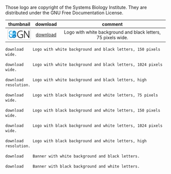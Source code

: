 Those logo are copyright of the Systems Biology Institute. They are distributed under the GNU Free Documentation License.


|thumbnail | download | comment |
|:--------:|:--------:|:-------:|
|![SBGN white 75px](/LogoWhiteBackBlackLetters-75.png) |	[download](https://raw.githubusercontent.com/sbgn/logos/master/LogoWhiteBackBlackLetters-75.png) | Logo with white background and black letters, 75 pixels wide. |

	download 	Logo with white background and black letters, 150 pixels wide.

	download 	Logo with white background and black letters, 1024 pixels wide.

	download 	Logo with white background and black letters, high resolution.

	download 	Logo with black background and white letters, 75 pixels wide.

	download 	Logo with black background and white letters, 150 pixels wide.

	download 	Logo with black background and white letters, 1024 pixels wide.

	download 	Logo with black background and white letters, high resolution.

	download 	Banner with white background and black letters.

	download 	Banner with black background and white letters. 
